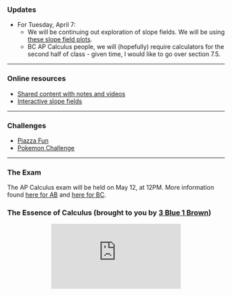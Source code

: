 ### Updates
* For Tuesday, April 7:
  * We will be continuing out exploration of slope fields. We will be using  <a href="https://vchan2.github.io/Calculus/Slope_Fields2.pdf"> these slope field plots</a>.
  * BC AP Calculus people, we will (hopefully) require calculators for the second half of class - given time, I would like to go over section 7.5. 

---

### Online resources

* <a href="https://drive.google.com/drive/folders/1ekaLMvkDQc4mT82x0QFs_Nmo8b33312p?usp=sharing"> Shared content with notes and videos </a>
* [Interactive slope fields](SlopeFields.md)

---

### Challenges 

* <a href="https://MerrickMath.github.io/Calculus/Projects/PiazzaFun.pdf"> Piazza Fun </a>
* <a href="https://MerrickMath.github.io/MerrickMath.github.io-PokemonChallenge/"> Pokemon Challenge</a> 

---

### The Exam
The AP Calculus exam will be held on May 12, at 12PM. More information found <a href="https://vchan2.github.io/Calculus/ABCalculusexam2020.pdf"> here for AB</a> and <a href="https://vchan2.github.io/Calculus/BCCalculusexam2020.pdf"> here for BC</a>. 

### The Essence of Calculus (brought to you by <a href="https://www.youtube.com/channel/UCYO_jab_esuFRV4b17AJtAw"> 3 Blue 1 Brown</a>)
<p align="center"> 
  <iframe src="https://www.youtube.com/embed/WUvTyaaNkzM" frameborder="0" allow="accelerometer; autoplay; encrypted-media; gyroscope; picture-in-picture" allowfullscreen class="vid"></iframe> </p>
